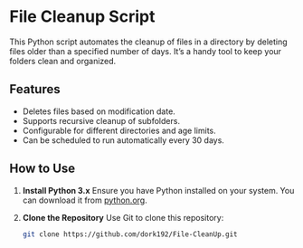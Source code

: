 # File Cleanup Script

This Python script automates the cleanup of files in a directory by deleting files older than a specified number of days. It’s a handy tool to keep your folders clean and organized.

## Features
- Deletes files based on modification date.
- Supports recursive cleanup of subfolders.
- Configurable for different directories and age limits.
- Can be scheduled to run automatically every 30 days.

## How to Use

1. **Install Python 3.x**
   Ensure you have Python installed on your system. You can download it from [python.org](https://www.python.org/).

2. **Clone the Repository**
   Use Git to clone this repository:
   ```bash
   git clone https://github.com/dork192/File-CleanUp.git
